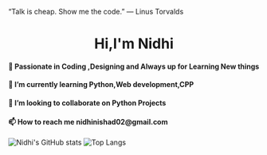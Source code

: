 “Talk is cheap. Show me the code.” ― Linus Torvalds
<h1 align = 'center'>Hi,I'm Nidhi</h1>

  
 <h4>👀 Passionate in Coding ,Designing and Always up for Learning New things</h4>
    
 <h4> 🌱 I’m currently learning Python,Web development,CPP</h4>
    
 <h4>💞️ I’m looking to collaborate on Python Projects </h4>
    
 <h4>📫 How to reach me nidhinishad02@gmail.com</h4>
<!---
nidhi-2619/nidhi-2619 is a ✨ special ✨ repository because its `README.md` (this file) appears on your GitHub profile.
You can click the Preview link to take a look at your changes.
--->


![Nidhi's GitHub stats](https://github-readme-stats.vercel.app/api/?username=nidhi-2619&show_icons=true&theme=radical&count_private=true)
![Top Langs](https://github-readme-stats.vercel.app/api/top-langs/?username=nidhi-2619&langs_count=5)

